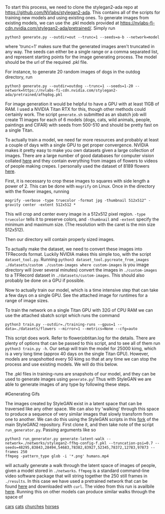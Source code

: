 To start this process, we need to clone the stylegan2-ada repo at https://github.com/NVlabs/stylegan2-ada. This contains all of the scripts for training new models and using existing ones.
To generate images from existing models, we can use the .pkl models provided at https://nvlabs-fi-cdn.nvidia.com/stylegan2-ada/pretrained/. Simply run

`python3 generate.py --outdir=out --trunc=1 --seeds=a-b --network=model`

where 'trunc=1' makes sure that the generated images aren't truncated in any way. The seeds can either be a single range or a comma separated list, and represent starting points for the image generating process. The model should be the url of the required .pkl file.

For instance, to generate 20 random images of dogs in the outdog directory, run

`python3 generate.py --outdir=outdog --trunc=1 --seeds=1-20 --network=https://nvlabs-fi-cdn.nvidia.com/stylegan2-ada/pretrained/afhqdog.pkl`

For image generation it would be helpful to have a GPU with at least 11GB of RAM. I used a NVIDIA Titan RTX for this, though other methods could certainly work. The script `generate.sh` submitted as an sbatch job will create 11 images for each of 6 models (dogs, cats, wild animals, people, paintings and CIFAR) with seeds from 500-510 and should be pretty fast on a single Titan.

To actually train a model, we need far more resources and probably at least a couple of days with a single GPU to get proper convergence. NVIDIA makes it pretty easy to make you own datasets given a large collection of images. There are a large number of good databases for computer vision collated [here](http://homepages.inf.ed.ac.uk/rbf/CVonline/Imagedbase.htm#biomed) and they contain everything from images of flowers to videos of people making crepes. I personally used the dataset of 8189 flowers [here](http://www.robots.ox.ac.uk/~vgg/data/flowers/102/index.html).

First, it is necessary to crop these images to squares with side length a power of 2. This can be done with `mogrify` on Linux. Once in the directory with the flower images, running 

`mogrify -verbose -type truecolor -format jpg -thumbnail 512x512^ -gravity center -extent 512x512 *` 

This will crop and center every image in a 512x512 pixel region. `-type truecolor` tells it to preserve colors, and `-thumbnail` and `-extent` specify the minimum and maximum size. (The resolution with the caret is the min size 512x512).

Then our directory will contain properly sized images.

To actually make the dataset, we need to convert these images into TFRecords format. Luckily NVIDIA makes this simple too, with the script `dataset_tool.py`. Running `python3 dataset_tool.pycreate_from_images ./datasets/custom ./custom-images where custom-images` is you image directory will (over several minutes) convert the images in `./custom-images` to a TFRecord dataset in `./datasets/custom-images`. This should also probably be done on a GPU if possible.

Now to actually train our model, which is a time intensive step that can take a few days on a single GPU. See the attached image for runtimes for a range of image sizes.

To train the network on a single Titan GPU with 32G of CPU RAM we can use the attached sbatch script which runs the command 

`python3 train.py --outdir=./training-runs --gpus=1 --data=./datasets/flowers --mirror=1 --metrics=None --cfg=auto`

This script does work. Refer to flowerjobtitan.log for the details. There are plenty of options that can be passed to this script, and to see all of them run `python3 train.py -h`. Our setup will train the model for 25000 kimg, which is a very long time (approx 40 days on the single Titan GPU). However, models are snapshotted every 50 kimg so that at any time we can stop the process and use existing models. We will do this below.

The .pkl files in training-runs are snapshots of our model, and they can be used to generate images using `generate.py`! Thus with StyleGAN we are able to generate images of any type by following these steps.

#Generating Gifs

The images created by StyleGAN exist in a latent space that can be traversed like any other space. We can also try 'walking' through this space to produce a sequence of very similar images that slowly transform from one to another. We can do this using the StyleGAN scripts in this [fork](https://github.com/dvschultz/stylegan2) of the main StyleGAN2 repository. First clone it, and then take note of the script `run_generator.py`. Passing arguments like so

```
python3 run_generator.py generate-latent-walk --network=./networks/stylegan2-ffhq-config-f.pkl --truncation-psi=0.7 --seeds=48295,83843,28494,54683,78382,83927,52345,78372,12783,97873 --frames 250
ffmpeg -pattern_type glob -i '*.png' humans.mp4
```

will actually generate a walk through the latent space of images of people, given a model stored in `./networks`. `ffmpeg` is a standard command-line video software package that will string together the 250 still frames in `./results`. In this case we have used a pretrained network that can be found [here](https://nvlabs-fi-cdn.nvidia.com/stylegan2/networks/stylegan2-ffhq-config-f.pkl) and downloaded with `curl`. The video from this run is availbile [here](https://youtu.be/6_srYUcTX6g). Running this on other models can produce similar walks through the space of 

[cars](https://youtu.be/KRlBJYKeLgI)
[cats](https://youtu.be/g3ex_i6e1Sg)
[churches](https://youtu.be/X_Ds6MZbTPo)
[horses](https://youtu.be/jz84aYEAcyE)

